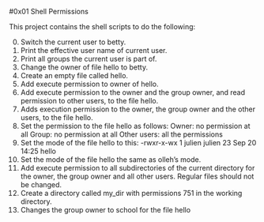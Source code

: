 #0x01 Shell Permissions

This project contains the shell scripts to do the following:

0. Switch the current user to betty. 
1. Print the effective user name of current user. 
2. Print all groups the current user is part of. 
3. Change the owner of file hello to betty. 
4. Create an empty file called hello.
5. Add execute permission to owner of hello.
6. Add execute permission to the owner and the group owner, and read permission to other users, to the file hello.
7. Adds execution permission to the owner, the group owner and the other users, to the file hello.
8. Set the permission to the file hello as follows:
  Owner: no permission at all
  Group: no permission at all
  Other users: all the permissions
9. Set the mode of the file hello to this:
  -rwxr-x-wx 1 julien julien 23 Sep 20 14:25 hello
10. Set the mode of the file hello the same as olleh’s mode.
11. Add execute permission to all subdirectories of the current directory for the owner, the group owner and all other users. Regular files should not be changed.
12. Create a directory called my_dir with permissions 751 in the working directory.
13. Changes the group owner to school for the file hello
